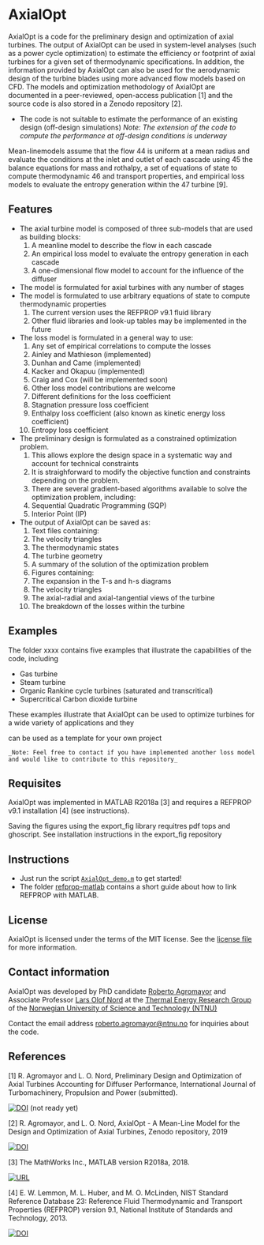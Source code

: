 # AxialOpt
AxialOpt is a code for the preliminary design and optimization of axial turbines. The output of AxialOpt can be used in system-level analyses (such as a power cycle optimization) to estimate the efficiency or footprint of axial turbines for a given set of thermodynamic specifications. In addition, the information provided by AxialOpt can also be used for the aerodynamic design of the turbine blades using more advanced flow models based on CFD. The models and optimization methodology of AxialOpt are documented in a peer-reviewed, open-access publication [1] and the source code is also stored in a Zenodo repository [2].


* The code is not suitable to estimate the performance of an existing design (off-design simulations)
_Note: The extension of the code to compute the performance at off-design conditions is underway_



Mean-linemodels assume that the flow
44 is uniform at a mean radius and evaluate the conditions at the inlet and outlet of each cascade using
45 the balance equations for mass and rothalpy, a set of equations of state to compute thermodynamic
46 and transport properties, and empirical loss models to evaluate the entropy generation within the
47 turbine [9].


## Features

* The axial turbine model is composed of three sub-models that are used as building blocks:
  1. A meanline model to describe the flow in each cascade
  2. An empirical loss model to evaluate the entropy generation in each cascade
  3. A one-dimensional flow model to account for the influence of the diffuser
* The model is formulated for axial turbines with any number of stages
* The model is formulated to use arbitrary equations of state to compute thermodynamic properties
  1. The current version uses the REFPROP v9.1 fluid library
  2. Other fluid libraries and look-up tables may be implemented in the future
* The loss model is formulated in a general way to use:
  1. Any set of empirical correlations to compute the losses
    1. Ainley and Mathieson (implemented)
    2. Dunhan and Came (implemented)
    3. Kacker and Okapuu (implemented)
    4. Craig and Cox (will be implemented soon)
    5. Other loss model contributions are welcome
  2. Different definitions for the loss coefficient
    1. Stagnation pressure loss coefficient
    2. Enthalpy loss coefficient (also known as kinetic energy loss coefficient)
    3. Entropy loss coefficient
* The preliminary design is formulated as a constrained optimization problem.
  1. This allows explore the design space in a systematic way and account for technical constraints
  2. It is straighforward to modify the objective function and constraints depending on the problem.
  3. There are several gradient-based algorithms available to solve the optimization problem, including:
    1. Sequential Quadratic Programming (SQP)
    2. Interior Point (IP)
* The output of AxialOpt can be saved as:
  1. Text files containing:
    1. The velocity triangles
    2. The thermodynamic states
    3. The turbine geometry
    4. A summary of the solution of the optimization problem
  2. Figures containing:
    1. The expansion in the T-s and h-s diagrams
    2. The velocity triangles
    3. The axial-radial and axial-tangential views of the turbine
    4. The breakdown of the losses within the turbine

## Examples
The folder xxxx contains five examples that illustrate the capabilities of the code, including

  * Gas turbine
  * Steam turbine
  * Organic Rankine cycle turbines (saturated and transcritical)
  * Supercritical Carbon dioxide turbine

These examples illustrate that AxialOpt can be used to optimize turbines for a wide variety of applications and they

can be used as a template for your own project

    _Note: Feel free to contact if you have implemented another loss model and would like to contribute to this repository_  
## Requisites
AxialOpt was implemented in MATLAB R2018a [3] and requires a REFPROP v9.1 installation [4] (see instructions).

Saving the figures using the export_fig library requitres pdf tops and ghoscript. See installation instructions in the export_fig repository

## Instructions
* Just run the script [`AxialOpt_demo.m`](AxialOpt/Examples/AxialOpt_demo.m) to get started!
* The folder [refprop-matlab](AnnularDiffuser1D/refprop-matlab) contains a short guide about how to link REFPROP with MATLAB.


## License
AxialOpt is licensed under the terms of the MIT license. See the [license file](LICENSE.md) for more information.


## Contact information
AxialOpt was developed by PhD candidate [Roberto Agromayor](https://www.ntnu.edu/employees/roberto.agromayor) and Associate Professor [Lars Olof Nord](https://www.ntnu.edu/employees/lars.nord) at the [Thermal Energy Research Group](https://www.ntnu.edu/ept/thermal-energy1
) of the [Norwegian University of Science and Technology (NTNU)](https://www.ntnu.no/)

Contact the email address [roberto.agromayor@ntnu.no](mailto:roberto.agromayor@ntnu.no) for inquiries about the code.


## References
[1] R. Agromayor and L. O. Nord, Preliminary Design and Optimization of Axial Turbines Accounting for Diffuser Performance, International Journal of Turbomachinery, Propulsion and Power (submitted).

[![DOI](https://img.shields.io/badge/DOI-Diffuser_paper_DOI-blue.svg)](https://www.google.com) (not ready yet)


[2] R. Agromayor, and L. O. Nord, AxialOpt - A Mean-Line Model for the Design and Optimization of Axial Turbines, Zenodo repository, 2019

[![DOI](https://zenodo.org/badge/178391900.svg)](https://zenodo.org/badge/latestdoi/178391900)


[3] The MathWorks Inc., MATLAB version R2018a, 2018.

[![URL](https://img.shields.io/badge/URL-https://nl.mathworks.com/-blue.svg)](https://nl.mathworks.com/)


[4] E. W. Lemmon, M. L. Huber, and M. O. McLinden, NIST Standard Reference Database 23: Reference Fluid Thermodynamic and Transport Properties (REFPROP) version 9.1, National Institute of Standards and Technology, 2013.

[![DOI](https://img.shields.io/badge/DOI-https://dx.doi.org/10.18434/T4JS3C-blue.svg)](https://dx.doi.org/10.18434/T4JS3C)



